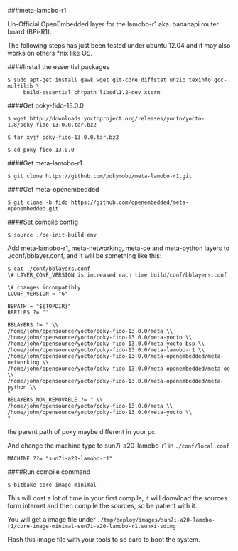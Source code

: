 ###meta-lamobo-r1

Un-Official OpenEmbedded layer for the lamobo-r1 aka. bananapi router board (BPi-R1).



The following steps has just been tested under ubuntu 12.04 and it may also works on others *nix like OS.


####Install the essential packages

```shell
$ sudo apt-get install gawk wget git-core diffstat unzip texinfo gcc-multilib \
     build-essential chrpath libsdl1.2-dev xterm
```

####Get poky-fido-13.0.0

```shell
$ wget http://downloads.yoctoproject.org/releases/yocto/yocto-1.8/poky-fido-13.0.0.tar.bz2

$ tar xvjf poky-fido-13.0.0.tar.bz2

$ cd poky-fido-13.0.0
```

####Get meta-lamobo-r1

```shell
$ git clone https://github.com/pokymobo/meta-lamobo-r1.git
```

####Get meta-openembedded

```shell
$ git clone -b fido https://github.com/openembedded/meta-openembedded.git
```

####Set compile config

```shell
$ source ./oe-init-build-env
```

Add meta-lamobo-r1, meta-networking, meta-oe and meta-python layers to ./conf/bblayer.conf, and it will be something like this:

```shell
$ cat ./conf/bblayers.conf
\# LAYER_CONF_VERSION is increased each time build/conf/bblayers.conf

\# changes incompatibly
LCONF_VERSION = "6"

BBPATH = "${TOPDIR}"
BBFILES ?= ""

BBLAYERS ?= " \\
/home/john/opensource/yocto/poky-fido-13.0.0/meta \\
/home/john/opensource/yocto/poky-fido-13.0.0/meta-yocto \\
/home/john/opensource/yocto/poky-fido-13.0.0/meta-yocto-bsp \\
/home/john/opensource/yocto/poky-fido-13.0.0/meta-lamobo-r1 \\
/home/john/opensource/yocto/poky-fido-13.0.0/meta-openembedded/meta-networking \\
/home/john/opensource/yocto/poky-fido-13.0.0/meta-openembedded/meta-oe \\
/home/john/opensource/yocto/poky-fido-13.0.0/meta-openembedded/meta-python \\
"
BBLAYERS_NON_REMOVABLE ?= " \\
/home/john/opensource/yocto/poky-fido-13.0.0/meta \\
/home/john/opensource/yocto/poky-fido-13.0.0/meta-yocto \\
"
```

the parent path of poky maybe different in your pc.


And change the machine type to sun7i-a20-lamobo-r1 in `./conf/local.conf`

```shell
MACHINE ??= "sun7i-a20-lamobo-r1"
```

####Run compile command
```shell
$ bitbake core-image-minimal
```

This will cost a lot of time in your first compile, it will donwload the sources form internet and then compile the sources, so be patient with it.

You will get a image file under `./tmp/deploy/images/sun7i-a20-lamobo-r1/core-image-minimal-sun7i-a20-lamobo-r1.sunxi-sdimg`

Flash this image file with your tools to sd card to boot the system.
